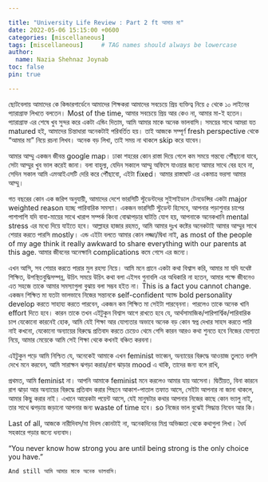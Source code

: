 ```yaml
---

title: "University Life Review : Part 2 ft আমার মা"
date: 2022-05-06 15:15:00 +0600
categories: [miscellaneous]
tags: [miscellaneous]     # TAG names should always be lowercase
author:
  name: Nazia Shehnaz Joynab
toc: false
pin: true

---
```


ছোটবেলায় আমাদের কে কিন্ডারগার্ডেনে আমাদের শিক্ষকরা আমাদের সবচেয়ে প্রিয় ব্যক্তিত্ব নিয়ে ৫ থেকে ১০ লাইনের প্যারাগ্রাফ লিখতে বলতেন। Most of the time, আমার সবচেয়ে প্রিয় আর কেও না, আমার মা-ই হতেন। প্যারাগ্রাফ এর শেষে খুব সুন্দর করে একটা এন্ডিং দিতাম, আমি আমার মাকে অনেক ভালবাসি। সময়ের সাথে আমরা যত matured হই, আমাদের চিন্তাধারা অনেকটাই পরিবর্তিত হয়। তাই আজকে সম্পূর্ণ fresh perspective থেকে “আমার মা” নিয়ে রচনা লিখব। অনেক বড় লিখা, তাই সময় না থাকলে skip করে যাবেন।

আমার আম্মু একজন জীবন্ত google map। ঢাকা শহরের কোন রাস্তা দিয়ে গেলে কম সময়ে গন্তব্যে পৌঁছানো যাবে, সেটা আম্মুর খুব ভাল করেই জানা। বলা বাহুল্য, যেদিন সকালে আম্মু অফিসে যাওয়ার জন্যে আমার সাথে বের হবে না, সেদিন সকাল আমি এমআইএসটি দেরি করে পৌঁছাবো, এইটা fixed। আমার রাস্তাঘাট এর একমাত্র ভরসা আমার আম্মু।

গত বছরের কোন এক জরিপ অনুযায়ী, আমাদের দেশে ভারসিটি স্টুডেন্টদের সুইসাইডাল টেনডেন্সির একটা major weighted reason হচ্ছে পারিবারিক সমস্যা। একজন ভারসিটি স্টুডেন্ট হিসেবে, আপনার পড়াশুনার চাপের পাশাপাশি যদি বাবা-মায়ের সাথে খারাপ সম্পর্ক কিংবা বোঝাপড়ার ঘাটতি যোগ হয়, আপনাকে অনেকখানি mental stress এর মধ্যে দিয়ে যাইতে হবে। আল্লাহর হাজার রহমত, আমি আমার দুঃখ কষ্টের অনেকটাই আমার আম্মুর সাথে শেয়ার করতে পারসি mostly। এন্ড এইটা বলতে আমার কোন লজ্জা/দ্বিধা নাই, as most of the people of my age think it really awkward to share everything with our parents at this age. আমার জীবনের অনেক্ষানি complications কমে গেসে এর জন্যে।

এখন আসি, সব শেয়ার করতে পারার মুল রহস্য নিয়ে। আমি মনে প্রানে একটা কথা বিশ্বাস করি, আমার মা যদি যথেষ্ট শিক্ষিত, উপস্থিতবুদ্ধিসম্পন্ন, উচিৎ সময়ে উচিৎ কথা বলা এইসব গুনাবলি এর অধিকারি না হতেন, আমার পক্ষে জীবনেও এত সহজে তাকে আমার সমস্যাগুলা বুঝায় বলা সম্ভব হইত না। This is a fact you cannot change. একজন শিক্ষিত মা যতটা ভালভাবে নিজের সন্তানকে self-confident অ্যান্ড bold personality develop করতে সাহায্য করতে পারবেন, একজন কম শিক্ষিত মা সেইটা পারবে্ননা। পারলেও তাকে অনেক খানি effort দিতে হবে। কারন তাকে তখন এইটুকুন বিশ্বাস আগে রাখতে হবে যে, আর্থসামাজিক/পারিপার্শ্বিক/পারিবারিক চাপ যেকোনো কারনেই হোক, আমি যেই শিক্ষা আর যোগ্যতার অভাবে অনেক বড় কোন স্বপ্ন দেখার সাহস করতে পারি নাই কখনো, যেকোনো অন্যায়ের বিরুদ্ধে  প্রতিবাদ করতে চেয়েও থেমে গেসি কারন আরও কথা শুনতে হবে নিজের যোগ্যতা নিয়ে, আমার মেয়েকে আমি সেই শিক্ষা থেকে কখনই বঞ্চিত করবনা।

এইটুকুন পড়ে আমি নিশ্চিত যে, অনেকেই আমাকে এখন feminist ভাব্বেন, অন্যায়ের বিরুদ্ধে আওয়াজ তুলতে বলসি দেখে মনে করবেন, আমি সারাক্ষন ঝগড়া করার/রাগ ঝাড়ার mood এ থাকি, তাদের জন্য বলে রাখি,

প্রথমত, আমি feminist না। আপনি আমাকে feminist মনে করলেও আমার যায় আসেনা।
দ্বিতীয়ত, বিনা কারনে রাগ ঝাড়া আর অন্যায়ের বিরুদ্ধে প্রতিবাদ করার পিছনে আকাশ-পাতাল তফাত আসে, সেইটা আপনার না জানা থাকলে, আমার কিছু করার নাই। এখানে আরেকটা পয়েন্ট আসে, যেই মানুষটার কথার আপনার নিজের কাছে কোন ভ্যালু নাই, তার সাথে ঝগড়ায় জড়ানো আপনার জন্য waste of time হবে। so নিজের ভাল বুঝেই সিদ্ধান্ত নিবেন আর কি।

Last of all, আজকে নারীদিবস/মা দিবস কোনটাই না, অনেকদিনের মিশ্র অভিজ্ঞতা থেকে কথাগুলা লিখা। ধৈর্য সহকারে পড়ার জন্যে ধন্যবাদ।

“You never know how strong you are until being strong is the only choice you have.”

```And still আমি আমার মাকে অনেক ভালবাসি।```
